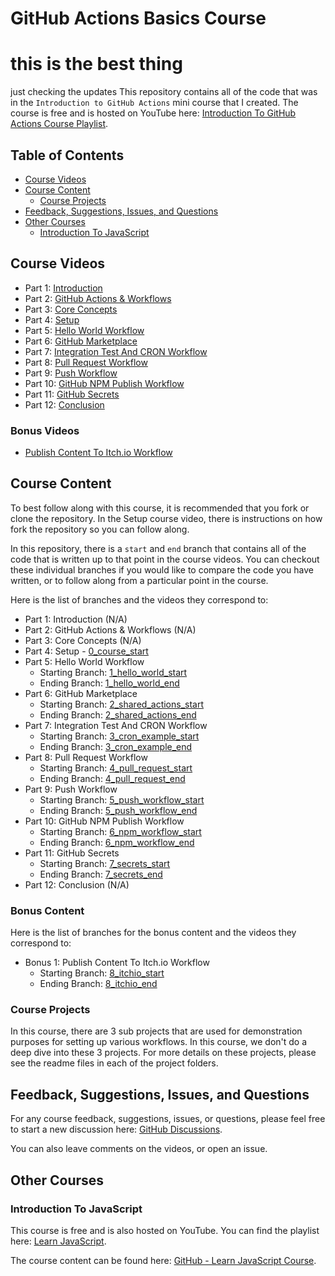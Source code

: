 # GitHub Actions Basics Course


# this is the best thing
just checking the updates
This repository contains all of the code that was in the `Introduction to GitHub Actions` mini course that I created. The course is free and is hosted on YouTube here: [Introduction To GitHub Actions Course Playlist](https://www.youtube.com/watch?v=6FZEfoRlSXc&list=PLmcXe0-sfoSig2tvPV6FOLFb9O5ruP_mG).

## Table of Contents

* [Course Videos](#course-videos)
* [Course Content](#course-content)
  * [Course Projects](#course-projects)
* [Feedback, Suggestions, Issues, and Questions](#feedback-suggestions-issues-and-questions)
* [Other Courses](#other-courses)
  * [Introduction To JavaScript](#introduction-to-javascript)

## Course Videos

* Part 1: [Introduction](https://youtu.be/6FZEfoRlSXc)
* Part 2: [GitHub Actions & Workflows](https://youtu.be/Bmp6oWgwS1c)
* Part 3: [Core Concepts](https://youtu.be/LsvCD3jhyH0)
* Part 4: [Setup](https://youtu.be/IceH_0_9c5o)
* Part 5: [Hello World Workflow](https://youtu.be/eCOv4AeC6Ic)
* Part 6: [GitHub Marketplace](https://youtu.be/_Jenrwr86kI)
* Part 7: [Integration Test And CRON Workflow](https://youtu.be/qXirDGGrG34)
* Part 8: [Pull Request Workflow](https://youtu.be/0U5QNUoF36I)
* Part 9: [Push Workflow](https://youtu.be/FanJf-RFPAQ)
* Part 10: [GitHub NPM Publish Workflow](https://youtu.be/9pEBe7yArV8)
* Part 11: [GitHub Secrets](https://youtu.be/nmWLoSBOlJM)
* Part 12: [Conclusion](https://youtu.be/5-EFvnLC0FQ)

### Bonus Videos

* [Publish Content To Itch.io Workflow](#TODO)

## Course Content

To best follow along with this course, it is recommended that you fork or clone the repository. In the Setup course video, there is instructions on how fork the repository so you can follow along.

In this repository, there is a `start` and `end` branch that contains all of the code that is written up to that point in the course videos. You can checkout these individual branches if you would like to compare the code you have written, or to follow along from a particular point in the course.

Here is the list of branches and the videos they correspond to:

* Part 1: Introduction (N/A)
* Part 2: GitHub Actions & Workflows (N/A)
* Part 3: Core Concepts (N/A)
* Part 4: Setup - [0_course_start](https://github.com/devshareacademy/github-actions-basics-course/tree/0_course_start)
* Part 5: Hello World Workflow
  * Starting Branch: [1_hello_world_start](https://github.com/devshareacademy/github-actions-basics-course/tree/1_hello_world_start)
  * Ending Branch: [1_hello_world_end](https://github.com/devshareacademy/github-actions-basics-course/tree/1_hello_world_end)
* Part 6: GitHub Marketplace
  * Starting Branch: [2_shared_actions_start](https://github.com/devshareacademy/github-actions-basics-course/tree/2_shared_actions_start)
  * Ending Branch: [2_shared_actions_end](https://github.com/devshareacademy/github-actions-basics-course/tree/2_shared_actions_end)
* Part 7: Integration Test And CRON Workflow
  * Starting Branch: [3_cron_example_start](https://github.com/devshareacademy/github-actions-basics-course/tree/3_cron_example_start)
  * Ending Branch: [3_cron_example_end](https://github.com/devshareacademy/github-actions-basics-course/tree/3_cron_example_end)
* Part 8: Pull Request Workflow
  * Starting Branch: [4_pull_request_start](https://github.com/devshareacademy/github-actions-basics-course/tree/4_pull_request_start)
  * Ending Branch: [4_pull_request_end](https://github.com/devshareacademy/github-actions-basics-course/tree/4_pull_request_end)
* Part 9: Push Workflow
  * Starting Branch: [5_push_workflow_start](https://github.com/devshareacademy/github-actions-basics-course/tree/5_push_workflow_start)
  * Ending Branch: [5_push_workflow_end](https://github.com/devshareacademy/github-actions-basics-course/tree/5_push_workflow_end)
* Part 10: GitHub NPM Publish Workflow
  * Starting Branch: [6_npm_workflow_start](https://github.com/devshareacademy/github-actions-basics-course/tree/6_npm_workflow_start)
  * Ending Branch: [6_npm_workflow_end](https://github.com/devshareacademy/github-actions-basics-course/tree/6_npm_workflow_end)
* Part 11: GitHub Secrets
  * Starting Branch: [7_secrets_start](https://github.com/devshareacademy/github-actions-basics-course/tree/7_secrets_start)
  * Ending Branch: [7_secrets_end](https://github.com/devshareacademy/github-actions-basics-course/tree/7_secrets_end)
* Part 12: Conclusion (N/A)

### Bonus Content

Here is the list of branches for the bonus content and the videos they correspond to:

* Bonus 1: Publish Content To Itch.io Workflow
  * Starting Branch: [8_itchio_start](https://github.com/devshareacademy/github-actions-basics-course/tree/8_itchio_start)
  * Ending Branch: [8_itchio_end](https://github.com/devshareacademy/github-actions-basics-course/tree/8_itchio_end)

### Course Projects

In this course, there are 3 sub projects that are used for demonstration purposes for setting up various workflows. In this course, we don't do a deep dive into these 3 projects. For more details on these projects, please see the readme files in each of the project folders.

## Feedback, Suggestions, Issues, and Questions

For any course feedback, suggestions, issues, or questions, please feel free to start a new discussion here: [GitHub Discussions](https://github.com/devshareacademy/github-actions-basics-course/discussions).

You can also leave comments on the videos, or open an issue.

## Other Courses

### Introduction To JavaScript

This course is free and is also hosted on YouTube. You can find the playlist here: [Learn JavaScript](https://www.youtube.com/playlist?list=PLmcXe0-sfoSgHQRKVWeJuIldauc9dL4rR).

The course content can be found here: [GitHub - Learn JavaScript Course](https://github.com/scottwestover/learn-javascript-course).
